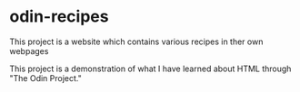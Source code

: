 # odin-recipes

This project is a website which contains various recipes in ther own webpages

This project is a demonstration of what I have learned about HTML through "The Odin Project."